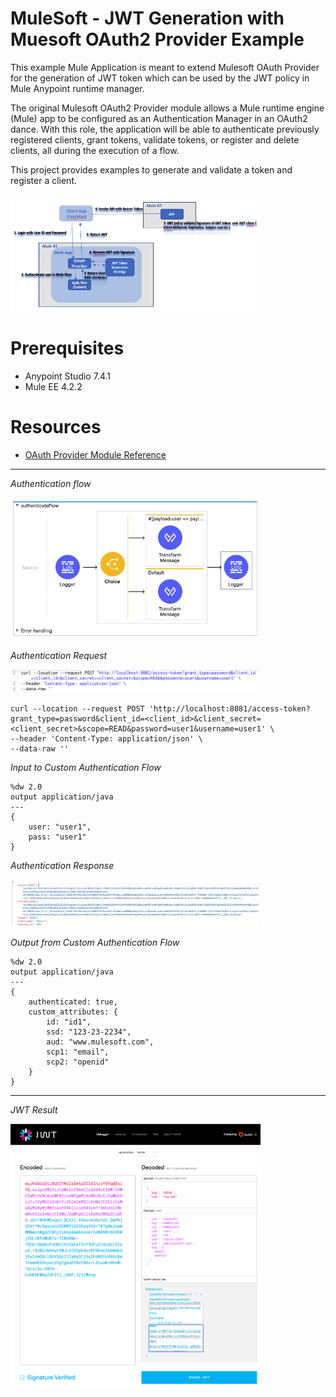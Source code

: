 # MuleSoft - JWT Generation with Muesoft OAuth2 Provider Example

This example Mule Application is meant to extend Mulesoft OAuth Provider for the generation of JWT token which can be used by the JWT policy in Mule Anypoint runtime manager.

The original Mulesoft OAuth2 Provider module allows a Mule runtime engine (Mule) app to be configured as an Authentication Manager in an OAuth2 dance. With this role, the application will be able to authenticate previously registered clients, grant tokens, validate tokens, or register and delete clients, all during the execution of a flow.


This project provides examples to generate and validate a token and register a client.

<img src="https://raw.githubusercontent.com/samlui/oauth_jwt_provider/master/oauth-jwt-provider/src/main/resources/img/interaction.png" width="400"/>

# Prerequisites

* Anypoint Studio 7.4.1
* Mule EE 4.2.2

# Resources

* [OAuth Provider Module Reference](https://docs.mulesoft.com/connectors/oauth/oauth2-provider-documentation-reference#configurations)


---

_Authentication flow_

<img src="https://raw.githubusercontent.com/samlui/oauth_jwt_provider/master/oauth-jwt-provider/src/main/resources/img/authentication.png" width="400"/>




_Authentication Request_

<img src="https://raw.githubusercontent.com/samlui/oauth_jwt_provider/master/oauth-jwt-provider/src/main/resources/img/auth_request.png" width="400"/>

```
curl --location --request POST 'http://localhost:8081/access-token?grant_type=password&client_id=<client_id>&client_secret=<client_secret>&scope=READ&password=user1&username=user1' \
--header 'Content-Type: application/json' \
--data-raw ''
```


*Input to Custom Authentication Flow*
```
%dw 2.0
output application/java
---
{
	user: "user1",
	pass: "user1"
}
```


_Authentication Response_

<img src="https://raw.githubusercontent.com/samlui/oauth_jwt_provider/master/oauth-jwt-provider/src/main/resources/img/auth_result.png" width="400"/>


*Output from Custom Authentication Flow*
```
%dw 2.0
output application/java
---
{
	authenticated: true,
	custom_attributes: {
		id: "id1",
		ssd: "123-23-2234",
		aud: "www.mulesoft.com",
		scp1: "email",
		scp2: "openid"
	}
}
```
---

_JWT Result_

<img src="https://raw.githubusercontent.com/samlui/oauth_jwt_provider/master/oauth-jwt-provider/src/main/resources/img/jwt.png" width="400"/>
